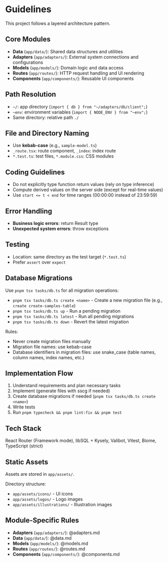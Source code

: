 # Guidelines

This project follows a layered architecture pattern.

## Core Modules

- **Data** (`app/data/`): Shared data structures and utilities
- **Adapters** (`app/adapters/`): External system connections and configurations
- **Models** (`app/models/`): Domain logic and data access
- **Routes** (`app/routes/`): HTTP request handling and UI rendering
- **Components** (`app/components/`): Reusable UI components

## Path Resolution

- `~/`: app directory (`import { db } from "~/adapters/db/client";`)
- `~env`: environment variables (`import { NODE_ENV } from "~env";`)
- Same directory: relative path `./`

## File and Directory Naming

- Use **kebab-case** (e.g., `sample-model.ts`)
- `_route.tsx`: route component, `_index`: index route
- `*.test.ts`: test files, `*.module.css`: CSS modules

## Coding Guidelines

- Do not explicitly type function return values (rely on type inference)
- Compute derived values on the server side (except for real-time values)
- Use `start <= t < end` for time ranges (00:00:00 instead of 23:59:59)

## Error Handling

- **Business logic errors**: return Result type
- **Unexpected system errors**: throw exceptions

## Testing

- Location: same directory as the test target (`*.test.ts`)
- Prefer `assert` over `expect`

## Database Migrations

Use `pnpm tsx tasks/db.ts` for all migration operations:

- `pnpm tsx tasks/db.ts create <name>` - Create a new migration file (e.g., `create create-samples-table`)
- `pnpm tsx tasks/db.ts up` - Run a pending migration
- `pnpm tsx tasks/db.ts latest` - Run all pending migrations
- `pnpm tsx tasks/db.ts down` - Revert the latest migration

Rules:

- Never create migration files manually
- Migration file names: use kebab-case
- Database identifiers in migration files: use snake_case (table names, column names, index names, etc.)

## Implementation Flow

1. Understand requirements and plan necessary tasks
2. Implement (generate files with sscg if needed)
3. Create database migrations if needed (`pnpm tsx tasks/db.ts create <name>`)
4. Write tests
5. Run `pnpm typecheck && pnpm lint:fix && pnpm test`

## Tech Stack

React Router (Framework mode), libSQL + Kysely, Valibot, Vitest, Biome, TypeScript (strict)

## Static Assets

Assets are stored in `app/assets/`.

Directory structure:
- `app/assets/icons/` - UI icons
- `app/assets/logos/` - Logo images
- `app/assets/illustrations/` - Illustration images

## Module-Specific Rules

- **Adapters** (`app/adapters/`): @adapters.md
- **Data** (`app/data/`): @data.md
- **Models** (`app/models/`): @models.md
- **Routes** (`app/routes/`): @routes.md
- **Components** (`app/components/`): @components.md
